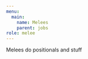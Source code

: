 ```yaml
---
menu:
  main:
    name: Melees
    parent: jobs
role: melee
---
```

Melees do positionals and stuff
